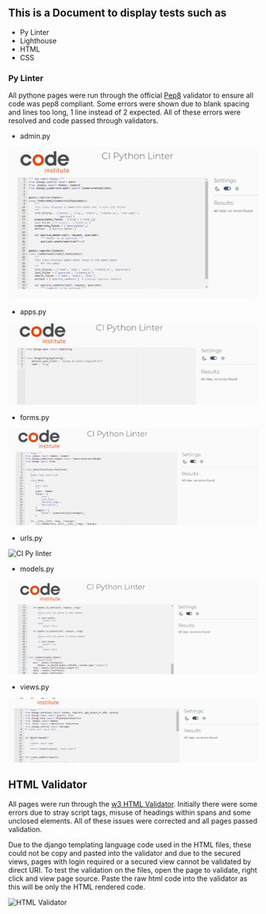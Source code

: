 ## This is a Document to display tests such as 
* Py Linter 
* Lighthouse 
* HTML
* CSS 


### Py Linter

All pythone pages were run through the official [Pep8](https://pep8ci.herokuapp.com/) validator to ensure all code was pep8 compliant. Some errors were shown due to blank spacing and lines too long, 1 line instead of 2 expected. All of these errors were resolved and code passed through validators.
 
 * admin.py

![CI Py linter](docs/test_images/adminpy.png)
 
 * apps.py

 ![CI Py linter](docs/test_images/appspy.png)

 * forms.py

![CI Py linter](docs/test_images/formspy.png)

* urls.py

![CI Py linter](docs/test_images/urlspy.png)

* models.py 

![CI Py linter](docs/test_images/modelspy.png)

* views.py 

![CI Py linter](docs/test_images/viewspy.png)

## HTML Validator 

All pages were run through the [w3 HTML Validator](https://validator.w3.org/). Initially there were some errors due to stray script tags, misuse of headings within spans and some unclosed elements. All of these issues were corrected and all pages passed validation.

Due to the django templating language code used in the HTML files, these could not be copy and pasted into the validator and due to the secured views, pages with login required or a secured view cannot be validated by direct URI. To test the validation on the files, open the page to validate, right click and view page source. Paste the raw html code into the validator as this will be only the HTML rendered code.



![HTML Validator](docs/test_images/)
